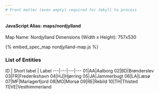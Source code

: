 ```yaml
---
# Front matter (even empty) required for Jekyll to process
---
```


#### JavaScript Alias: maps/nordjylland

Map Name: Nordjylland
Dimensions (Width x Height): 757x530



{% embed_spec_map nordjylland-map.js %}

### List of Entities

ID | Short label | Label
---|---|---|---
01|AA|Aalborg
02|BD|Brønderslev
03|FR|Frederikshavn
04|HJ|Hjørring
05|JA|Jammerbugt
06|LA|Læsø
07|MF|Mariagerfjord
08|MO|Morsø
09|RE|Rebild
10|TH|Thisted
11|VE|Vesthimmerland

